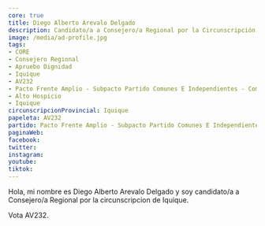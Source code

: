 ```yaml
---
core: true
title: Diego Alberto Arevalo Delgado
description: Candidato/a a Consejero/a Regional por la Circunscripción de Iquique
image: /media/ad-profile.jpg
tags:
- CORE
- Consejero Regional
- Apruebo Dignidad
- Iquique
- AV232
- Pacto Frente Amplio - Subpacto Partido Comunes E Independientes - Comunes
- Alto Hospicio
- Iquique
circunscripcionProvincial: Iquique
papeleta: AV232
partido: Pacto Frente Amplio - Subpacto Partido Comunes E Independientes - Comunes
paginaWeb:
facebook:
twitter:
instagram:
youtube:
tiktok:
---
```

Hola, mi nombre es Diego Alberto Arevalo Delgado y soy candidato/a a Consejero/a Regional por la circunscripcion de Iquique.

Vota AV232.
